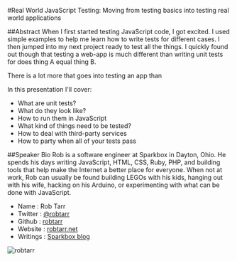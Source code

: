 #Real World JavaScript Testing: Moving from testing basics into testing real world applications

##Abstract
When I first started testing JavaScript code, I got excited. I used simple examples to help me learn how to write tests for different cases. I then jumped into my next project ready to test all the things. I quickly found out though that testing a web-app is much different than writing unit tests for does thing A equal thing B.

There is a lot more that goes into testing an app than

In this presentation I'll cover:

* What are unit tests?
* What do they look like?
* How to run them in JavaScript
* What kind of things need to be tested?
* How to deal with third-party services
* How to party when all of your tests pass

##Speaker Bio
Rob is a software engineer at Sparkbox in Dayton, Ohio. He spends his days writing JavaScript, HTML, CSS, Ruby, PHP, and building tools that help make the Internet a better place for everyone. When not at work, Rob can usually be found building LEGOs with his kids, hanging out with his wife, hacking on his Arduino, or experimenting with what can be done with JavaScript.

* Name      : Rob Tarr
* Twitter   : [@robtarr](https://twitter.com/robtarr)
* Github    : [robtarr](https://github.com/robtarr)
* Website   : [robtarr.net](http://robtarr.net)
* Writings  : [Sparkbox blog](http://seesparkbox.com/foundry/author/rob_tarr)

![robtarr](https://raw.github.com/cascadiajs/2013.cascadiajs.com/master/images/robtarr.jpg)
